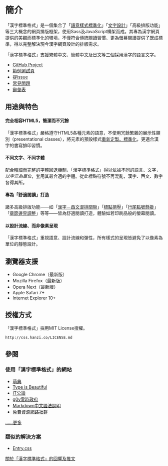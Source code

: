 
 簡介
=====
「漢字標準格式」是一個集合了「[語意樣式標準化][normalise]」「[文字設計][typography]」「高級排版功能」等三大概念的網頁排版框架，使用Sass及JavaScript構架而成。其專為漢字網頁提供的美觀而標準化的環境，不僅符合傳統閱讀習慣、更為螢幕閱讀提供了既成標準，得以完整解決現今漢字網頁設計的排版需求。

[normalise]: /manual/yangshi_biaozhunhua
[typography]: /manual/wenzisheji

「漢字標準格式」支援繁體中文、簡體中文及日文等三個採用漢字的語言文字。

- [GitHub Project](https://github.com/ethantw/Han)
- [範例測試頁](//ethantw.github.io/Han/latest)
- [提issue](https://github.com/ethantw/Han/issues)
- [常見問題](/manual/faq)
- [辭彙表](/manual/glossary)

 用途與特色 <!-- #featuring -->
----------
#### 完全相容HTML5，簡潔而不冗餘 <!-- #html5-ready -->
「漢字標準格式」嚴格遵守HTML5各種元素的語意，不使用冗餘繁雜的展示性類別（<span lang='en'>presentational classes</span>），將元素的預設樣式[重新定製、標準化][normalise]，更適合漢字的書寫排印習慣。

#### 不同文字、不同字體 <!-- #character-friendly -->
配合[精細而完整的字體回退機制][fallback]，「漢字標準格式」得以依據不同的語言、文字，*以字元為單位*，套用其最合適的字體。從此標點符號不再混亂，漢字、西文、數字各得其所。

[fallback]: /manual/wenzisheji#ziti_huitui_jizhi

#### 專為「舒適閱讀」打造 <!-- #readability -->
諸多高級排版功能——如「[漢字－西文混排間隙][hws]」「[標點擠壓][jiya]」「[行尾點號懸掛][hanging]」「[章節邊界調整][well-knit]」等等——皆為舒適閱讀打造，體驗如若印刷品般的螢幕閱讀。

[hws]: /manual/hang_de_zucheng#hanzi-xiwen_hunpai_jianxi
[jiya]: /manual/hang_de_zucheng#biaodian_jiya
[hanging]: /manual/hang_de_zucheng#hangwei_dianhao_xuangua
[well-knit]: /manual/zhangjie_de_bianpai#wenzhang_zhangjie_yu_neirong_de_bianjie_tiaozheng

#### 以設計流線、而非像素呈現 <!-- #non-pixel-design -->
「漢字標準格式」重視語意、設計流線和彈性，所有樣式的呈現皆避免了以像素為單位的靜態設計。

 瀏覽器支援 <!-- #browser-support -->
----------
- Google Chrome（最新版）
- Mozilla Firefox（最新版）
- Opera Next（最新版）
- Apple Safari 7+
- Internet Explorer 10+

 授權方式 <!-- #license -->
---------
「漢字標準格式」採用MIT License授權。

```
http://css.hanzi.co/LICENSE.md
```

## 參閱 <!-- #reference -->
### 使用「漢字標準格式」的網站 <!-- #used-by -->
- [萌典](https://moedict.tw/)
- [Type is Beautiful](http://www.typeisbeautiful.com/psa/gutenberg-in-shanghai/)
- [IT公論](http://itgonglun.com/)
- [g0v零時政府](http://g0v.tw/)
- [Markdown中文語法說明](http://markdown.tw/)
- [免費資源網路社群](http://free.com.tw/)

<p class='more-used-by'><a href='/manual/used-by'>……更多</a></p>

### 類似的解決方案 <!-- #similar-solutions -->
- [Entry.css](http://zencode.in/Entry.css/)

<p id='tweets-about-han'><a class="twitter-timeline" href="https://twitter.com/ethantw/timelines/419245224007696385" data-widget-id="529469943549419521">關於「漢字標準格式」的回響及推文</a>
<script>!function(d,s,id){var js,fjs=d.getElementsByTagName(s)[0],p=/^http:/.test(d.location)?'http':'https';if(!d.getElementById(id)){js=d.createElement(s);js.id=id;js.src=p+"://platform.twitter.com/widgets.js";fjs.parentNode.insertBefore(js,fjs);}}(document,"script","twitter-wjs");</script>

